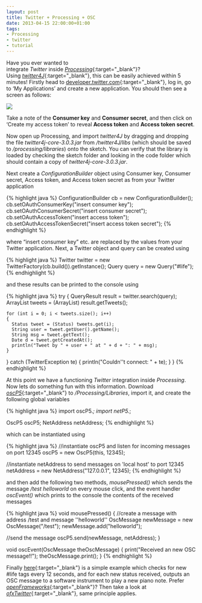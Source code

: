 ```yaml
---
layout: post
title: Twitter + Processing + OSC
date: 2013-04-15 22:00:00+01:00
tags:
- Processing
- twitter
- tutorial
---
```

Have you ever wanted to integrate *Twitter* inside [*Processing*](https://www.processing.org/){:target="_blank"}? Using [*twitter4J*](http://twitter4j.org/en/index.html){:target="_blank"}, this can be easily achieved within 5 minutes! Firstly head to [developer.twitter.com](https://developer.twitter.com/){:target="_blank"}, log in, go to ‘My Applications’ and create a new application. You should then see a screen as follows:

![]({{site.baseurl}}/assets/images/posts/2013/13-04-15/01.png)

Take a note of the **Consumer key** and **Consumer secret**, and then click on ‘Create my access token’ to reveal **Access token** and **Access token secret**.

Now open up Processing, and import *twitter4J* by dragging and dropping the file *twitter4j-core-3.0.3.jar* from */twitter4J/libs* (which should be saved to */processing/libraries*) onto the sketch. You can verify that the library is loaded by checking the sketch folder and looking in the code folder which should contain a copy of *twitter4j-core-3.0.3.jar*.

Next create a *ConfigurationBuilder* object using Consumer key, Consumer secret, Access token, and Access token secret as from your Twitter application

{% highlight java %}
ConfigurationBuilder cb = new ConfigurationBuilder();
cb.setOAuthConsumerKey("insert consumer key");
cb.setOAuthConsumerSecret("insert consumer secret");
cb.setOAuthAccessToken("insert access token");
cb.setOAuthAccessTokenSecret("insert access token secret");
{% endhighlight %}

where “insert consumer key” etc. are replaced by the values from your Twitter application. Next, a Twitter object and query can be created using

{% highlight java %}
Twitter twitter = new TwitterFactory(cb.build()).getInstance();
Query query = new Query("#life");
{% endhighlight %}

and these results can be printed to the console using

{% highlight java %}
try
{
    QueryResult result = twitter.search(query);
    ArrayList tweets = (ArrayList) result.getTweets();

    for (int i = 0; i < tweets.size(); i++)
    {
      Status tweet = (Status) tweets.get(i);
      String user = tweet.getUser().getName();
      String msg = tweet.getText();
      Date d = tweet.getCreatedAt();
      println("Tweet by " + user + " at " + d + ": " + msg);
    }
  }
  catch (TwitterException te)
  {
    println("Couldn''t connect: " + te);
  }
}
{% endhighlight %}

At this point we have a functioning *Twitter* integration inside *Processing*. Now lets do something fun with this information. Download [*oscP5*](http://www.sojamo.de/libraries/oscP5/){:target="_blank"} to */Processing/Libraries*, import it, and create the following global variables

{% highlight java %}
import oscP5.*;
import netP5.*;

OscP5 oscP5;
NetAddress netAddress;
{% endhighlight %}

which can be instantiated using

{% highlight java %}
//instantiate oscP5 and listen for incoming messages on port 12345
oscP5 = new OscP5(this, 12345);

//instantiate netAddress to send messages on 'local host' to port 12345
netAddress = new NetAddress("127.0.0.1", 12345);
{% endhighlight %}

and then add the following two methods, *mousePressed()* which sends the message */test helloworld* on every mouse click, and the event handler *oscEvent()* which prints to the console the contents of the received messages

{% highlight java %}
void mousePressed()
{
  //create a message with address /test and message ''helloworld''
  OscMessage newMessage = new OscMessage("/test");
  newMessage.add("helloworld");

  //send the message
  oscP5.send(newMessage, netAddress);
}

void oscEvent(OscMessage theOscMessage)
{
  print("Received an new OSC message!!");
  theOscMessage.print();
}
{% endhighlight %}

Finally [here](https://drive.google.com/open?id=17iCHwtypymaOGn3oopGp2MwGW8QpksIz){:target="_blank"} is a simple example which checks for new #life tags every 12 seconds, and for each new status received, outputs an OSC message to a software instrument to play a new piano note. Prefer [*openFrameworks*](http://openframeworks.cc/){:target="_blank"}? Then take a look at [*ofxTwitter*](https://github.com/drewvergara/ofxTwitter){:target="_blank"}, same principle applies.
